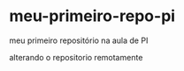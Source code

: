 # meu-primeiro-repo-pi
meu primeiro repositório na aula de PI

alterando o repositorio remotamente

